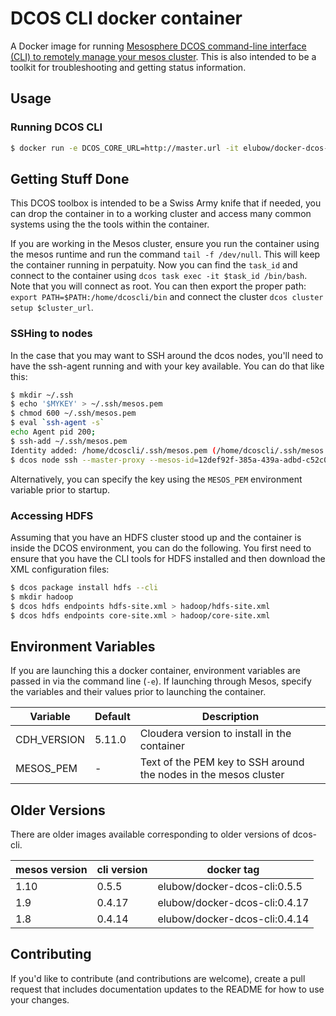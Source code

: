 # DCOS CLI docker container

A Docker image for running [Mesosphere DCOS command-line interface (CLI) to remotely manage your mesos cluster](https://docs.mesosphere.com/using/cli/). This is also intended to be a toolkit for troubleshooting and getting status information.

## Usage

### Running DCOS CLI

```bash
$ docker run -e DCOS_CORE_URL=http://master.url -it elubow/docker-dcos-cli
```

## Getting Stuff Done
This DCOS toolbox is intended to be a Swiss Army knife that if needed, you can drop the container in to a working cluster and access many common systems using the the tools within the container.

If you are working in the Mesos cluster, ensure you run the container using the mesos runtime and run the command `tail -f /dev/null`. This will keep the container running in perpatuity. Now you can find the `task_id` and connect to the container using `dcos task exec -it $task_id /bin/bash`. Note that you will connect as root. You can then export the proper path: `export PATH=$PATH:/home/dcoscli/bin` and connect the cluster `dcos cluster setup $cluster_url`.

### SSHing to nodes
In the case that you may want to SSH around the dcos nodes, you'll need to have the ssh-agent running and with your key available. You can do that like this:

```bash
$ mkdir ~/.ssh
$ echo '$MYKEY' > ~/.ssh/mesos.pem
$ chmod 600 ~/.ssh/mesos.pem
$ eval `ssh-agent -s`
echo Agent pid 200;
$ ssh-add ~/.ssh/mesos.pem
Identity added: /home/dcoscli/.ssh/mesos.pem (/home/dcoscli/.ssh/mesos.pem)
$ dcos node ssh --master-proxy --mesos-id=12def92f-385a-439a-adbd-c52c0e61cf4d-S0
```

Alternatively, you can specify the key using the `MESOS_PEM` environment variable prior to startup.

### Accessing HDFS
Assuming that you have an HDFS cluster stood up and the container is inside the DCOS environment, you can do the following. You first need to ensure that you have the CLI tools for HDFS installed and then download the XML configuration files:

```bash
$ dcos package install hdfs --cli
$ mkdir hadoop
$ dcos hdfs endpoints hdfs-site.xml > hadoop/hdfs-site.xml
$ dcos hdfs endpoints core-site.xml > hadoop/core-site.xml
```

## Environment Variables
If you are launching this a docker container, environment variables are passed in via the command line (`-e`). If launching through Mesos, specify the variables and their values prior to launching the container.

|Variable|Default|Description|
|--------|-------|-----------|
|CDH_VERSION|5.11.0|Cloudera version to install in the container|
|MESOS_PEM| - | Text of the PEM key to SSH around the nodes in the mesos cluster|

## Older Versions
There are older images available corresponding to older versions of dcos-cli.

|mesos version|cli version|docker tag|
|-------------|-----------|----------|
|1.10|0.5.5|elubow/docker-dcos-cli:0.5.5|
|1.9|0.4.17|elubow/docker-dcos-cli:0.4.17|
|1.8|0.4.14|elubow/docker-dcos-cli:0.4.14|

## Contributing
If you'd like to contribute (and contributions are welcome), create a pull request that includes documentation updates to the README for how to use your changes.
